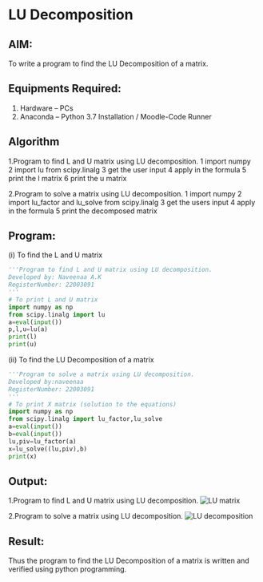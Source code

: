 # LU Decomposition 

## AIM:
To write a program to find the LU Decomposition of a matrix.

## Equipments Required:
1. Hardware – PCs
2. Anaconda – Python 3.7 Installation / Moodle-Code Runner

## Algorithm
1.Program to find L and U matrix using LU decomposition. 
1 import numpy  
2 import lu from scipy.linalg
3 get the user input
4 apply in the formula
5 print the l matrix
6 print the u matrix

2.Program to solve a matrix using LU decomposition.
1 import numpy
2 import lu_factor and lu_solve from scipy.linalg
3 get the users input
4 apply in the formula
5 print the decomposed matrix

## Program:
(i) To find the L and U matrix
```python
'''Program to find L and U matrix using LU decomposition.
Developed by: Naveenaa A.K
RegisterNumber: 22003091
'''
# To print L and U matrix
import numpy as np
from scipy.linalg import lu
a=eval(input())
p,l,u=lu(a)
print(l)
print(u)
```
(ii) To find the LU Decomposition of a matrix
```python
'''Program to solve a matrix using LU decomposition.
Developed by:naveenaa 
RegisterNumber: 22003091
'''
# To print X matrix (solution to the equations)
import numpy as np
from scipy.linalg import lu_factor,lu_solve
a=eval(input())
b=eval(input())
lu,piv=lu_factor(a)
x=lu_solve((lu,piv),b)
print(x)
```

## Output:
1.Program to find L and U matrix using LU decomposition.
![LU matrix](https://user-images.githubusercontent.com/113497406/192081127-62e0bfe5-d9ef-4d13-b00e-99003e9c6b0b.png)

2.Program to solve a matrix using LU decomposition.
![LU decomposition](https://user-images.githubusercontent.com/113497406/192081137-235bcaf8-1160-4099-b29c-0c8f9ceefb94.png)


## Result:
Thus the program to find the LU Decomposition of a matrix is written and verified using python programming.
